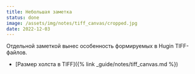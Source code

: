 ```yaml
---
title: Небольшая заметка
status: done
image: /assets/img/notes/tiff_canvas/cropped.jpg
date: 2022-12-03
---
```

Отдельной заметкой вынес особенность формируемых в Hu­gin TIFF-файлов.

- [Размер холста в TIFF]({% link _guide/notes/tiff_canvas.md %})
